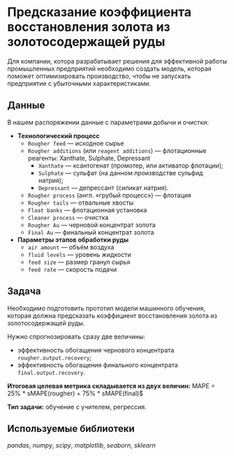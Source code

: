 # Предсказание коэффициента восстановления золота из золотосодержащей руды
Для компании, котора разрабатывает решения для эффективной работы промышленных предприятий необходимо создать модель, которая поможет оптимизировать производство, чтобы не запускать предприятие с убыточными характеристиками.

## Данные
В нашем распоряжении данные с параметрами добычи и очистки:
* **Технологический процесс**
  * `Rougher feed` — исходное сырье
  * `Rougher additions` (или `reagent additions`) — флотационные реагенты: Xanthate, Sulphate, Depressant
      * `Xanthate` — ксантогенат (промотер, или активатор флотации);
      * `Sulphate` — сульфат (на данном производстве сульфид натрия);
      * `Depressant` — депрессант (силикат натрия).
  * `Rougher process` (англ. «грубый процесс») — флотация
  * `Rougher tails` — отвальные хвосты
  * `Float banks` — флотационная установка
  * `Cleaner process` — очистка
  * `Rougher Au` — черновой концентрат золота
  * `Final Au` — финальный концентрат золота
* **Параметры этапов обработки руды**
  * `air amount` — объём воздуха
  * `fluid levels` — уровень жидкости
  * `feed size` — размер гранул сырья
  * `feed rate` — скорость подачи

## Задача
Необходимо подготовить прототип модели машинного обучения, которая должна предсказать коэффициент восстановления золота из золотосодержащей руды. 

Нужно спрогнозировать сразу две величины:
* эффективность обогащения чернового концентрата `rougher.output.recovery`;
* эффективность обогащения финального концентрата `final.output.recovery`.

**Итоговая целевая метрика складывается из двух величин:**
MAPE = 25% * sMAPE(rougher) + 75% * sMAPE(final)$


**Тип задачи:**
обучение с учителем, регрессия.


## Используемые библиотеки
*pandas*, *numpy*, *scipy*, *matplotlib*, *seaborn*, *sklearn*